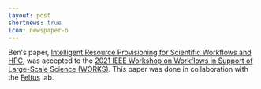 ```yaml
---
layout: post
shortnews: true
icon: newspaper-o
---
```


Ben's paper, [Intelligent Resource Provisioning for Scientific Workflows and HPC](https://ieeexplore.ieee.org/abstract/document/9652627), was accepted to the [2021 IEEE Workshop on Workflows in Support of Large-Scale Science (WORKS)](https://works-workshop.org/). This paper was done in collaboration with the [Feltus](https://www.clemson.edu/science/departments/genetics-biochemistry/people/profiles/FFELTUS) lab.

